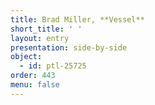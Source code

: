 ```yaml
---
title: Brad Miller, **Vessel**
short_title: ' '
layout: entry
presentation: side-by-side
object:
  - id: ptl-25725
order: 443
menu: false
---
```

